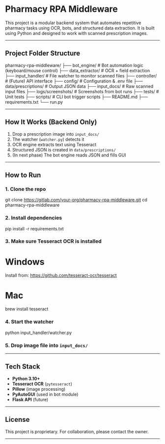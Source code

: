 # Pharmacy RPA Middleware

This project is a modular backend system that automates repetitive pharmacy tasks using OCR, bots, and structured data extraction. It is built using Python and designed to work with scanned prescription images.

---

## Project Folder Structure


pharmacy-rpa-middleware/
├── bot_engine/          # Bot automation logic (keyboard/mouse control)
├── data_extractor/      # OCR + field extraction
├── input_handler/       # File watcher to monitor scanned files
├── controller/          # (Future) API interface
├── config/              # Configuration & .env file
├── data/prescriptions/  # Output JSON data
├── input_docs/          # Raw scanned input files
├── logs/screenshots/    # Screenshots from bot runs
├── tests/               # Unit tests
├── scripts/             # CLI bot trigger scripts
├── README.md
├── requirements.txt
└── run.py


---

## How It Works (Backend Only)

1. Drop a prescription image into `input_docs/`
2. The watcher (`watcher.py`) detects it
3. OCR engine extracts text using Tesseract
4. Structured JSON is created in `data/prescriptions/`
5. (In next phase) The bot engine reads JSON and fills GUI

---

## How to Run

### 1. Clone the repo

git clone https://gitlab.com/your-org/pharmacy-rpa-middleware.git
cd pharmacy-rpa-middleware


### 2. Install dependencies

pip install -r requirements.txt


### 3. Make sure Tesseract OCR is installed

# Windows
Install from: https://github.com/tesseract-ocr/tesseract
# Mac
brew install tesseract


### 4. Start the watcher

python input_handler/watcher.py


### 5. Drop image file into `input_docs/`

---

## Tech Stack

- **Python 3.10+**
- **Tesseract OCR** (`pytesseract`)
- **Pillow** (image processing)
- **PyAutoGUI** (used in bot module)
- **Flask API** (future)

---

## License

This project is proprietary. For collaboration, please contact the owner.

---
